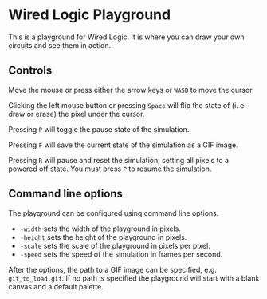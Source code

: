 Wired Logic Playground
======================
This is a playground for Wired Logic. It is where you can draw your own circuits and see them in action.

Controls
--------
Move the mouse or press either the arrow keys or `WASD` to move the cursor.

Clicking the left mouse button or pressing `Space` will flip the state of (i. e. draw or erase) the pixel under the cursor. 

Pressing `P` will toggle the pause state of the simulation.

Pressing `F` will save the current state of the simulation as a GIF image.

Pressing `R` will pause and reset the simulation, setting all pixels to a powered off state. You must press `P` to resume the simulation.

Command line options
--------------------
The playground can be configured using command line options.
- `-width` sets the width of the playground in pixels.
- `-height` sets the height of the playground in pixels.
- `-scale` sets the scale of the playground in pixels per pixel.
- `-speed` sets the speed of the simulation in frames per second.

After the options, the path to a GIF image can be specified, e.g. `gif_to_load.gif`. If no path is specified the playground will start with a blank canvas and a default palette.
